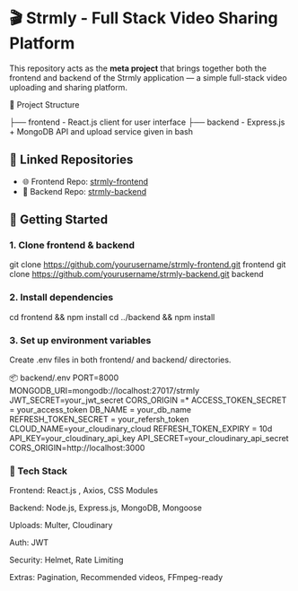 # 🎬 Strmly - Full Stack Video Sharing Platform

This repository acts as the **meta project** that brings together both the frontend and backend of the Strmly application — a simple full-stack video uploading and sharing platform.

📁 Project Structure


├── frontend - React.js client for user interface
├── backend -  Express.js + MongoDB API and upload service given in bash

## 🔗 Linked Repositories

- 🌐 Frontend Repo: [strmly-frontend](https://github.com/Mukulraj109/sterly-frontend.git)
- 🔧 Backend Repo: [strmly-backend](https://github.com/Mukulraj109/strmly-backend.git)

## 🚀 Getting Started


### 1. Clone frontend & backend
git clone https://github.com/yourusername/strmly-frontend.git frontend
git clone https://github.com/yourusername/strmly-backend.git backend

### 2. Install dependencies
cd frontend && npm install
cd ../backend && npm install

### 3. Set up environment variables
Create .env files in both frontend/ and backend/ directories.

📦 backend/.env
PORT=8000
MONGODB_URI=mongodb://localhost:27017/strmly
JWT_SECRET=your_jwt_secret
CORS_ORIGIN =*
ACCESS_TOKEN_SECRET = your_access_token
DB_NAME = your_db_name
REFRESH_TOKEN_SECRET = your_refersh_token
CLOUD_NAME=your_cloudinary_cloud
REFRESH_TOKEN_EXPIRY = 10d
API_KEY=your_cloudinary_api_key
API_SECRET=your_cloudinary_api_secret
CORS_ORIGIN=http://localhost:3000





### 🧰 Tech Stack
Frontend: React.js , Axios, CSS Modules

Backend: Node.js, Express.js, MongoDB, Mongoose

Uploads: Multer, Cloudinary

Auth: JWT

Security: Helmet, Rate Limiting

Extras: Pagination, Recommended videos, FFmpeg-ready



